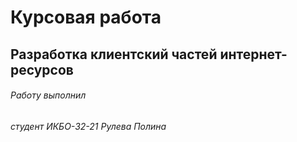 # Курсовая работа 
## Разработка клиентский частей интернет-ресурсов
###### Работу выполнил 
###### студент ИКБО-32-21 Рулева Полина
